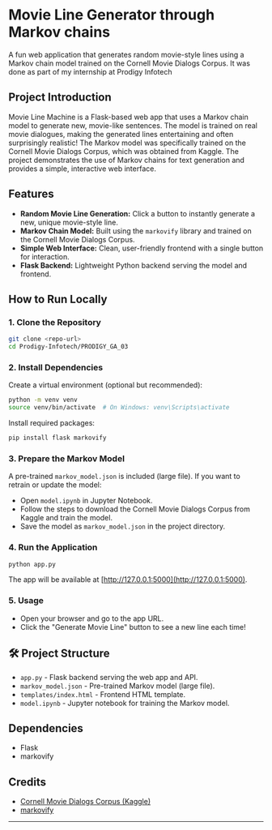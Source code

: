 # Movie Line Generator through Markov chains

A fun web application that generates random movie-style lines using a Markov chain model trained on the Cornell Movie Dialogs Corpus. It was done as part of my internship at Prodigy Infotech

## Project Introduction

Movie Line Machine is a Flask-based web app that uses a Markov chain model to generate new, movie-like sentences. The model is trained on real movie dialogues, making the generated lines entertaining and often surprisingly realistic! The Markov model was specifically trained on the Cornell Movie Dialogs Corpus, which was obtained from Kaggle. The project demonstrates the use of Markov chains for text generation and provides a simple, interactive web interface.

## Features

- **Random Movie Line Generation:** Click a button to instantly generate a new, unique movie-style line.
- **Markov Chain Model:** Built using the `markovify` library and trained on the Cornell Movie Dialogs Corpus.
- **Simple Web Interface:** Clean, user-friendly frontend with a single button for interaction.
- **Flask Backend:** Lightweight Python backend serving the model and frontend.

## How to Run Locally

### 1. Clone the Repository

```bash
git clone <repo-url>
cd Prodigy-Infotech/PRODIGY_GA_03
```

### 2. Install Dependencies

Create a virtual environment (optional but recommended):

```bash
python -m venv venv
source venv/bin/activate  # On Windows: venv\Scripts\activate
```

Install required packages:

```bash
pip install flask markovify
```

### 3. Prepare the Markov Model

A pre-trained `markov_model.json` is included (large file). If you want to retrain or update the model:

- Open `model.ipynb` in Jupyter Notebook.
- Follow the steps to download the Cornell Movie Dialogs Corpus from Kaggle and train the model.
- Save the model as `markov_model.json` in the project directory.

### 4. Run the Application

```bash
python app.py
```

The app will be available at [http://127.0.0.1:5000](http://127.0.0.1:5000).

### 5. Usage

- Open your browser and go to the app URL.
- Click the "Generate Movie Line" button to see a new line each time!

## 🛠️ Project Structure

- `app.py` - Flask backend serving the web app and API.
- `markov_model.json` - Pre-trained Markov model (large file).
- `templates/index.html` - Frontend HTML template.
- `model.ipynb` - Jupyter notebook for training the Markov model.

## Dependencies

- Flask
- markovify

## Credits

- [Cornell Movie Dialogs Corpus (Kaggle)](https://www.kaggle.com/datasets/Cornell-University/movie-dialog-corpus)
- [markovify](https://github.com/jsvine/markovify)

---
